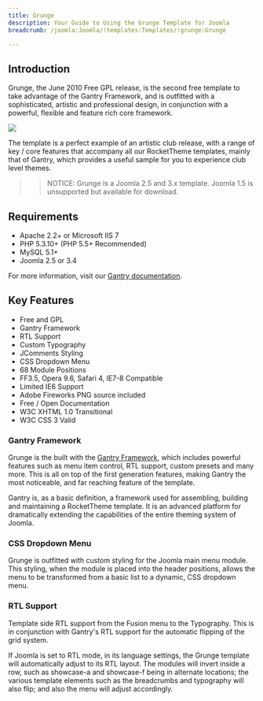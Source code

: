 ```yaml
---
title: Grunge
description: Your Guide to Using the Grunge Template for Joomla
breadcrumb: /joomla:Joomla/!templates:Templates/!grunge:Grunge

---
```


Introduction
-----

Grunge, the June 2010 Free GPL release, is the second free template to take advantage of the Gantry Framework, and is outfitted with a sophisticated, artistic and professional design, in conjunction with a powerful, flexible and feature rich core framework. 

![][Grunge]

The template is a perfect example of an artistic club release, with a range of key / core features that accompany all our RocketTheme templates, mainly that of Gantry, which provides a useful sample for you to experience club level themes.

>> NOTICE: Grunge is a Joomla 2.5 and 3.x template. Joomla 1.5 is unsupported but available for download.

Requirements
-----

* Apache 2.2+ or Microsoft IIS 7
* PHP 5.3.10+ (PHP 5.5+ Recommended)
* MySQL 5.1+
* Joomla 2.5 or 3.4

For more information, visit our [Gantry documentation][gantry].

Key Features
-----

* Free and GPL
* Gantry Framework
* RTL Support
* Custom Typography
* JComments Styling
* CSS Dropdown Menu
* 68 Module Positions
* FF3.5, Opera 9.6, Safari 4, IE7-8 Compatible
* Limited IE6 Support
* Adobe Fireworks PNG source included
* Free / Open Documentation
* W3C XHTML 1.0 Transitional
* W3C CSS 3 Valid

### Gantry Framework

Grunge is the built with the [Gantry Framework][gantry], which includes powerful features such as menu item control, RTL support, custom presets and many more. This is all on top of the first generation features, making Gantry the most noticeable, and far reaching feature of the template.

Gantry is, as a basic definition, a framework used for assembling, building and maintaining a RocketTheme template. It is an advanced platform for dramatically extending the capabilities of the entire theming system of Joomla. 

### CSS Dropdown Menu

Grunge is outfitted with custom styling for the Joomla main menu module. This styling, when the module is placed into the header positions, allows the menu to be transformed from a basic list to a dynamic, CSS dropdown menu.

### RTL Support

Template side RTL support from the Fusion menu to the Typography. This is in conjunction with Gantry's RTL support for the automatic flipping of the grid system.

If Joomla is set to RTL mode, in its language settings, the Grunge template will automatically adjust to its RTL layout. The modules will invert inside a row, such as showcase-a and showcase-f being in alternate locations; the various template elements such as the breadcrumbs and typography will also flip; and also the menu will adjust accordingly.

[gantry]: http://gantry.org
[Grunge]: assets/grunge2.jpeg
[responsive]: assets/responsive.jpg
[roksprocket]: assets/roksprocket.jpg
[filezilla]: https://filezilla-project.org
[launcher]: ../../start/rocketlauncher.md